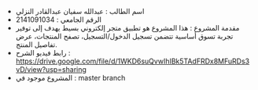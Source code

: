 * اسم الطالب : عبدالله سفيان عبدالقادر النزلي
* الرقم الجامعي : 2141091034
* مقدمة المشروع : هذا المشروع هو تطبيق متجر إلكتروني بسيط يهدف إلى توفير تجربة تسوق أساسية تتضمن تسجيل الدخول/التسجيل، تصفح المنتجات، عرض تفاصيل المنتج.
* رابط فيديو الشرح : https://drive.google.com/file/d/1WKD6suQvwIhIBk5TAdFRDx8MFuRDs3vD/view?usp=sharing
* المشروع موجود في : master branch
  
